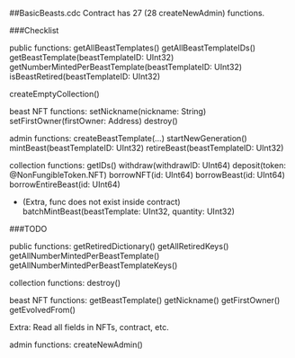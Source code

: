 ##BasicBeasts.cdc
Contract has 27 (28 createNewAdmin) functions.

###Checklist

public functions:
getAllBeastTemplates()
getAllBeastTemplateIDs()
getBeastTemplate(beastTemplateID: UInt32)
getNumberMintedPerBeastTemplate(beastTemplateID: UInt32)
isBeastRetired(beastTemplateID: UInt32)

createEmptyCollection()

beast NFT functions:
setNickname(nickname: String)
setFirstOwner(firstOwner: Address)
destroy()

admin functions:
createBeastTemplate(...)
startNewGeneration()
mintBeast(beastTemplateID: UInt32)
retireBeast(beastTemplateID: UInt32)

collection functions:
getIDs()
withdraw(withdrawID: UInt64)
deposit(token: @NonFungibleToken.NFT)
borrowNFT(id: UInt64)
borrowBeast(id: UInt64)
borrowEntireBeast(id: UInt64)

- (Extra, func does not exist inside contract) batchMintBeast(beastTemplate: UInt32, quantity: UInt32)

###TODO

public functions:
getRetiredDictionary()
getAllRetiredKeys()
getAllNumberMintedPerBeastTemplate()
getAllNumberMintedPerBeastTemplateKeys()

collection functions:
destroy()

beast NFT functions:
getBeastTemplate()
getNickname()
getFirstOwner()
getEvolvedFrom()

Extra:
Read all fields in NFTs, contract, etc.

admin functions:
createNewAdmin()
